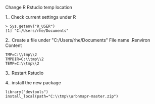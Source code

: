 Change R Rstudio temp location

1.. Check current settings under R
```
> Sys.getenv("R_USER")
[1] "C:/Users/rhe/Documents"
```

2.. Create a file under "C:/Users/rhe/Documents"
File name .Renviron
Content
```
TMP=C:\\tmp\\2
TMPDIR=C:\\tmp\\2
TEMP=C:\\tmp\\2
```
3.. Restart Rstudio

4.. install the new package
```
library("devtools")
install_local(path="C:\\tmp\\urbnmapr-master.zip")
```
